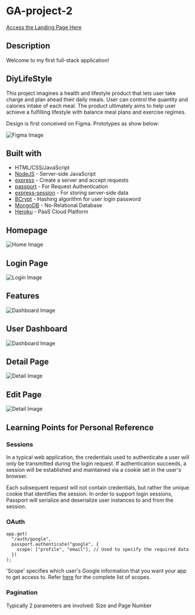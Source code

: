 # GA-project-2

[Access the Landing Page Here](https://diylifestyle.herokuapp.com/)

## Description

Welcome to my first full-stack application!

## DiyLifeStyle

This project imagines a health and lifestyle product that lets user take charge and plan ahead their daily meals. User can control the quantity and calories intake of each meal. The product ultimately aims to help user achieve a fulfilling lifestyle with balance meal plans and exercise regimes.

Design is first conceived on Figma. Prototypes as show below:

![Figma Image](/public/images/figma_prototyping.jpg)

## Built with

- HTML/CSS/JavaScript
- [NodeJS](https://nodejs.org/en/) - Server-side JavaScript
- [express](https://expressjs.com/) - Create a server and accept requests
- [passport](http://www.passportjs.org/) - For Request Authentication
- [express-session](https://www.npmjs.com/package/express-session) - For storing server-side data
- [BCrypt](https://www.heroku.com) - Hashing algorithm for user login password
- [MongoDB](https://www.mongodb.com/) - No-Relational Database
- [Heroku](https://www.heroku.com) - PaaS Cloud Platform

## Homepage

![Home Image](/public/images/homepage.jpg)

## Login Page

![Login Image](/public/images/loginpage.jpg)

## Features

![Dashboard Image](/public/images/features.jpg)

## User Dashboard

![Dashboard Image](/public/images/indexpage.jpg)

## Detail Page

![Detail Image](/public/images/detailspage.jpg)

## Edit Page

![Detail Image](/public/images/editpage.jpg)

## Learning Points for Personal Reference

### Sessions

In a typical web application, the credentials used to authenticate a user will only be transmitted during the login request. If authentication succeeds, a session will be established and maintained via a cookie set in the user's browser.

Each subsequent request will not contain credentials, but rather the unique cookie that identifies the session. In order to support login sessions, Passport will serialize and deserialize user instances to and from the session.

### OAuth

```
app.get(
  "/auth/google",
  passport.authenticate("google", {
    scope: ["profile", "email"], // Used to specify the required data
  })
);

```

'Scope' specifies which user's Google information that you want your app to get access to. Refer [here](https://developers.google.com/identity/protocols/oauth2/scopes) for the complete list of scopes.

### Pagination

Typically 2 parameters are involved: Size and Page Number
